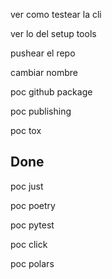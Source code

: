 ver como testear la cli

ver lo del setup tools

pushear el repo

cambiar nombre

poc github package

poc publishing

poc tox

## Done

poc just

poc poetry

poc pytest

poc click

poc polars